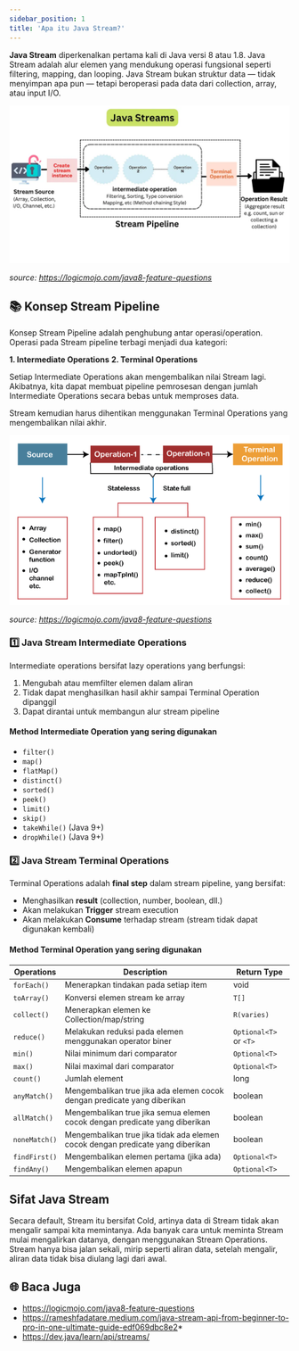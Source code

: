 ```yaml
---
sidebar_position: 1
title: 'Apa itu Java Stream?'
---
```


__Java Stream__ diperkenalkan pertama kali di Java versi 8 atau 1.8. Java Stream adalah alur elemen yang mendukung operasi fungsional seperti filtering, mapping, dan looping. Java Stream bukan struktur data — tidak menyimpan apa pun — tetapi beroperasi pada data dari collection, array, atau input I/O.

![java stream](/img/java/java-stream.jpg)

*source: https://logicmojo.com/java8-feature-questions*

## :books: Konsep Stream Pipeline

Konsep Stream Pipeline adalah penghubung antar operasi/operation. Operasi pada Stream pipeline terbagi menjadi dua kategori: 

__1. Intermediate Operations__
__2. Terminal Operations__

Setiap Intermediate Operations akan mengembalikan nilai Stream lagi. Akibatnya, kita dapat membuat pipeline pemrosesan dengan jumlah Intermediate Operations secara bebas untuk memproses data.

Stream kemudian harus dihentikan menggunakan Terminal Operations yang mengembalikan nilai akhir.

![stream intermediate operation dan steam terminal operation](/img/java/stream-operations.png)

*source: https://logicmojo.com/java8-feature-questions*

### 1️⃣ Java Stream Intermediate Operations

Intermediate operations bersifat lazy operations yang berfungsi:

1. Mengubah atau memfilter elemen dalam aliran
2. Tidak dapat menghasilkan hasil akhir sampai Terminal Operation dipanggil
3. Dapat dirantai untuk membangun alur stream pipeline

#### Method Intermediate Operation yang sering digunakan

* `filter()`
* `map()`
* `flatMap()`
* `distinct()`
* `sorted()`
* `peek()`
* `limit()`
* `skip()`
* `takeWhile()` (Java 9+)
* `dropWhile()` (Java 9+)

### 2️⃣ Java Stream Terminal Operations

Terminal Operations adalah **final step** dalam stream pipeline, yang bersifat:

* Menghasilkan **result** (collection, number, boolean, dll.)
* Akan melakukan **Trigger** stream execution
* Akan melakukan **Consume** terhadap stream (stream tidak dapat digunakan kembali)

#### Method Terminal Operation yang sering digunakan

| Operations | Description | Return Type |
| --- | --- | --- |
| `forEach()` | Menerapkan tindakan pada setiap item | void |
| `toArray()` | Konversi elemen stream ke array | `T[]` |
| `collect()` | Menerapkan elemen ke Collection/map/string | `R(varies)` |
| `reduce()` | Melakukan reduksi pada elemen menggunakan operator biner | `Optional<T>` or `<T>` |
| `min()` | Nilai minimum dari comparator | `Optional<T>` |
| `max()` | Nilai maximal dari comparator | `Optional<T>` |
| `count()` | Jumlah element | long |
| `anyMatch()` | Mengembalikan true jika ada elemen cocok dengan predicate yang diberikan | boolean |
| `allMatch()` | Mengembalikan true jika semua elemen cocok dengan predicate yang diberikan | boolean |
| `noneMatch()` | Mengembalikan true jika tidak ada elemen cocok dengan predicate yang diberikan | boolean |
| `findFirst()` | Mengembalikan elemen pertama (jika ada) | `Optional<T>` |
| `findAny()` | Mengembalikan elemen apapun | `Optional<T>` |


## Sifat Java Stream

Secara default, Stream itu bersifat Cold, artinya data di Stream tidak akan mengalir sampai kita memintanya. Ada banyak cara untuk meminta Stream mulai mengalirkan datanya, dengan menggunakan Stream Operations. Stream hanya bisa jalan sekali, mirip seperti aliran data, setelah mengalir, aliran data tidak bisa diulang lagi dari awal.

## 🌐 Baca Juga

* https://logicmojo.com/java8-feature-questions
* https://rameshfadatare.medium.com/java-stream-api-from-beginner-to-pro-in-one-ultimate-guide-edf069dbc8e2*
* https://dev.java/learn/api/streams/